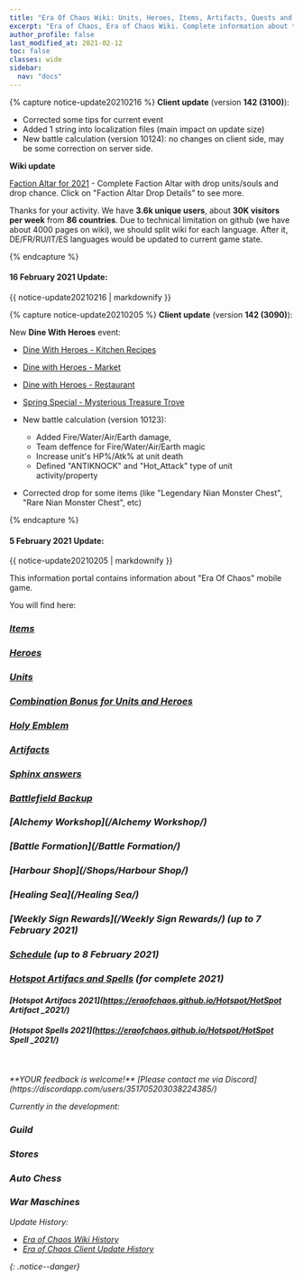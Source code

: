 ```yaml
---
title: "Era Of Chaos Wiki: Units, Heroes, Items, Artifacts, Quests and more"
excerpt: "Era of Chaos, Era of Chaos Wiki. Complete information about the Era Of Chaos: Units, Heroes, Items, Artifacts, Quests and more. Be strongest player with us. Information about future updates and events."
author_profile: false
last_modified_at: 2021-02-12
toc: false
classes: wide
sidebar:
  nav: "docs"
---
```


{% capture notice-update20210216 %}
**Client update** (version **142 (3100)**):

* Corrected some tips for current event
* Added 1 string into localization files (main impact on update size)
* New battle calculation (version 10124): no changes on client side, may be some correction on server side.

**Wiki update** 

[Faction Altar for 2021](https://eraofchaos.github.io/FactionAltar/) - Complete Faction Altar with drop units/souls and drop chance. Click on "Faction Altar Drop Details" to see more.

Thanks for your activity. We have **3.6k unique users**, about **30K visitors per week** from **86 countries**.
Due to technical limitation on github (we have about 4000 pages on wiki), we should split wiki for each language. After it, DE/FR/RU/IT/ES languages would be updated to current game state.

{% endcapture %}

<div class="notice--danger">
  <h4 class="no_toc">16 February 2021 Update:</h4>
  {{ notice-update20210216 | markdownify }}
</div>


{% capture notice-update20210205 %}
**Client update** (version **142 (3090)**):

New **Dine With Heroes** event:
*    [Dine With Heroes - Kitchen Recipes](https://eraofchaos.github.io/DineWithHeroesKitchenRecipes.html)
*    [Dine with Heroes - Market](https://eraofchaos.github.io/DineWithHeroesMarket.html)
*    [Dine with Heroes - Restaurant](https://eraofchaos.github.io/DineWithHeroesRestaurant.html)
*    [Spring Special - Mysterious Treasure Trove](https://eraofchaos.github.io/SpringSpecialMysteriousTreasureTrove.html)

* New battle calculation (version 10123): 
  * Added Fire/Water/Air/Earth damage,
  * Team deffence for Fire/Water/Air/Earth magic
  * Increase unit's HP%/Atk% at unit death
  * Defined "ANTIKNOCK" and "Hot_Attack" type of unit activity/property
* Corrected drop for some items (like "Legendary Nian Monster Chest", "Rare Nian Monster Chest", etc)

{% endcapture %}

<div class="notice--danger">
  <h4 class="no_toc">5 February 2021 Update:</h4>
  {{ notice-update20210205 | markdownify }}
</div>




This information portal contains information about "Era Of Chaos" mobile game.

You will find here:
### <i class="fas fa-gavel"/> [Items](/Items/)
### <i class="fas fa-chess-king"/>  [Heroes](/heroes/) 
### <i class="fab fa-optin-monster"/>  [Units](/units/)
### <i class="fas fa-fist-raised"/> [Combination Bonus for Units and Heroes](https://eraofchaos.github.io/combination/)
### <i class="fas fa-atom"/>  [Holy Emblem](/Emblem/)
### <i class="fas fa-hand-sparkles"/>  [Artifacts](/artifacts/)

### <i class="fas fa-question-circle"/>  [Sphinx answers](/sphinx/)

### <i class="fas fa-hat-cowboy-side"/>  [Battlefield Backup](https://eraofchaos.github.io/Backup/)
### <i class="fas fa-place-of-worship"/>  [Alchemy Workshop](/Alchemy Workshop/)
### <i class="fab fa-battle-net"/> [Battle Formation](/Battle Formation/)
### <i class="fas fa-store-alt"/>  [Harbour Shop](/Shops/Harbour Shop/)
### <i class="fas fa-water"/>  [Healing Sea](/Healing Sea/)

### <i class="fas fa-business-time"/>  [Weekly Sign Rewards](/Weekly Sign Rewards/) (up to 7 February 2021)
### <i class="fas fa-calendar-alt"/>  [Schedule](/Schedule/) (up to 8 February 2021)
### <i class="fas fa-calendar-day"/> [Hotspot Artifacs and Spells](https://eraofchaos.github.io/Hotspot/) (for complete 2021)
#### <i class="fas fa-calendar-day"/> [Hotspot Artifacs 2021](https://eraofchaos.github.io/Hotspot/HotSpot Artifact _2021/)
#### <i class="fas fa-calendar-day"/> [Hotspot Spells 2021](https://eraofchaos.github.io/Hotspot/HotSpot Spell _2021/)

<br/>
<br/>
**YOUR feedback is welcome!**
[Please contact me via Discord](https://discordapp.com/users/351705203038224385/)

Currently in the development:
### <i class="fas fa-place-of-worship"/>  Guild
### <i class="fas fa-store"/>  Stores
### <i class="fas fa-chess"/>  Auto Chess
### <i class="fas fa-cogs"/> War Maschines


Update History:

* [Era of Chaos Wiki History](/Era_Of_Chaos_Wiki_History.html)  
* [Era of Chaos Client Update History](/Era_Of_Chaos_Client_Update_History.html)

{: .notice--danger}

